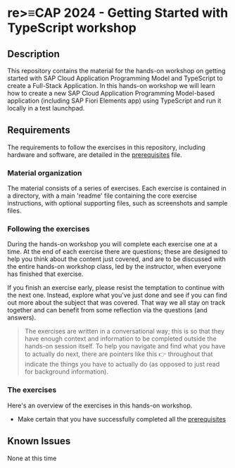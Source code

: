 # re>≡CAP 2024 - Getting Started with TypeScript workshop

## Description

This repository contains the material for the hands-on workshop on getting started with SAP Cloud Application Programming Model and TypeScript to create a Full-Stack Application. In this hands-on workshop we will learn how to create a new SAP Cloud Application Programming Model-based application (including SAP Fiori Elements app) using TypeScript and run it locally in a test launchpad.

## Requirements

The requirements to follow the exercises in this repository, including hardware and software, are detailed in the [prerequisites](prerequisites.md) file.

### Material organization

The material consists of a series of exercises. Each exercise is contained in a directory, with a main 'readme' file containing the core exercise instructions, with optional supporting files, such as screenshots and sample files.

### Following the exercises

During the hands-on workshop you will complete each exercise one at a time. At the end of each exercise there are questions; these are designed to help you think about the content just covered, and are to be discussed with the entire hands-on workshop class, led by the instructor, when everyone has finished that exercise.

If you finish an exercise early, please resist the temptation to continue with the next one. Instead, explore what you've just done and see if you can find out more about the subject that was covered. That way we all stay on track together and can benefit from some reflection via the questions (and answers).

> The exercises are written in a conversational way; this is so that they have enough context and information to be completed outside the hands-on session itself. To help you navigate and find what you have to actually do next, there are pointers like this 👉 throughout that indicate the things you have to actually do (as opposed to just read for background information).

### The exercises

Here's an overview of the exercises in this hands-on workshop.

* Make certain that you have successfully completed all the [prerequisites](prerequisites.md)

## Known Issues

None at this time